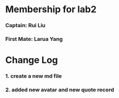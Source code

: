 <h1>Membership for lab2</h1>
<h3>Captain: Rui Liu</h3>
<h3>First Mate: Larua Yang</h3>
<h1>Change Log</h1>
<h3>1. create a new md file</h3>
<h3>2. added new avatar and new quote record</h3>

